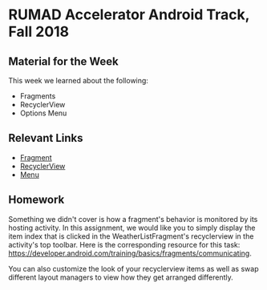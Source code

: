 # RUMAD Accelerator Android Track, Fall 2018

## Material for the Week

This week we learned about the following:

* Fragments
* RecyclerView
* Options Menu

## Relevant Links
* [Fragment](https://developer.android.com/guide/components/fragments)
* [RecyclerView](https://developer.android.com/guide/topics/ui/layout/recyclerview)
* [Menu](https://developer.android.com/guide/topics/ui/menus)

## Homework

Something we didn't cover is how a fragment's behavior is monitored by its hosting activity. In this assignment, we would like you to simply display the item index that is clicked in the WeatherListFragment's recyclerview in the activity's top toolbar. Here is the corresponding resource for this task: https://developer.android.com/training/basics/fragments/communicating. 

You can also customize the look of your recyclerview items as well as swap different layout managers to view how they get arranged differently. 
